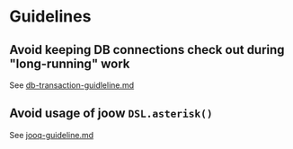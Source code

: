 
# Guidelines

## Avoid keeping DB connections check out during "long-running" work

See [db-transaction-guidleline.md](./db-transaction-guidleline.md)


## Avoid usage of joow `DSL.asterisk()`

See [jooq-guideline.md](./jooq-guideline.md)


